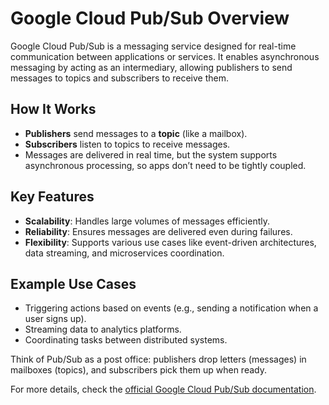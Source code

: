 # Google Cloud Pub/Sub Overview

Google Cloud Pub/Sub is a messaging service designed for real-time communication between applications or services. It enables asynchronous messaging by acting as an intermediary, allowing publishers to send messages to topics and subscribers to receive them.

## How It Works

- **Publishers** send messages to a **topic** (like a mailbox).
- **Subscribers** listen to topics to receive messages.
- Messages are delivered in real time, but the system supports asynchronous processing, so apps don’t need to be tightly coupled.

## Key Features

- **Scalability**: Handles large volumes of messages efficiently.
- **Reliability**: Ensures messages are delivered even during failures.
- **Flexibility**: Supports various use cases like event-driven architectures, data streaming, and microservices coordination.

## Example Use Cases

- Triggering actions based on events (e.g., sending a notification when a user signs up).
- Streaming data to analytics platforms.
- Coordinating tasks between distributed systems.

Think of Pub/Sub as a post office: publishers drop letters (messages) in mailboxes (topics), and subscribers pick them up when ready.

For more details, check the [official Google Cloud Pub/Sub documentation](https://cloud.google.com/pubsub/docs).